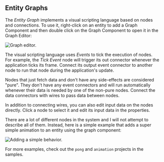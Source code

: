 ## Entity Graphs

The *Entity Graph* implements a visual scripting language based on nodes and connections. To use
it, right-click on an entity to add a Graph Component and then double click on the Graph Component
to open it in the Graph Editor:

![Graph editor.](https://www.dropbox.com/s/ssasbp5sb0vq7gy/graph-editor.png?dl=1)

The visual scripting language uses *Events* to tick the execution of nodes. For example, the
*Tick Event* node will trigger its out connector whenever the application ticks its frame. Connect
its output event connector to another node to run that node during the application's update.

Nodes that just fetch data and don't have any side-effects are considered "pure". They don't have
any event connectors and will run automatically whenever their data is needed by one of the non-pure
nodes. Connect the data connectors with wires to pass data between nodes.

In addition to connecting wires, you can also edit input data on the nodes directly. Click a node
to select it and edit its input data in the properties.

There are a lot of different nodes in the system and I will not attempt to describe all of them.
Instead, here is a simple example that adds a super simple animation to an entity using the graph
component:

![Adding a simple behavior.](https://youtu.be/3DupUNK9GNc)

For more examples, check out the `pong` and `animation` projects in the samples.
